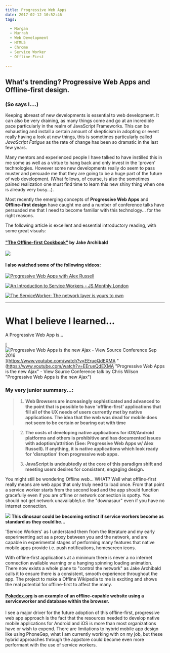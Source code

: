 ```yaml
---
title: Progressive Web Apps
date: 2017-02-12 10:52:46
tags:

  - Morgan
  - Murrah
  - Web Development
  - HTML5
  - Chrome
  - Service Worker
  - Offline-First
  
---
```


## What's trending? Progressive Web Apps and Offline-first design. 

### (So says I....)

Keeping abreast of new developments is essential to web development. It can also be very draining, as many things come and go at an incredible pace particularly in the realm of JavaScript Frameworks. This can be exhausting and install a certain amount of skepticism in adopting or event really having a look at new things, this is sometimes particularly called *JavaScript Fatigue* as the rate of change has been so dramatic in the last few years. 

Many mentors and experienced people I have talked to have instilled this in me some as well as a virtue to hang back and only invest in the 'proven' technologies. However some new developments really do seem to pass muster and persuade me that they are going to be a huge part of the future of web development. (What follows, of course, is also the sometimes pained realization one must find time to learn this new shiny thing when one is already very busy...).

 Most recently the emerging concepts of **Progressive Web Apps** and **Offline-first design** have caught me and a number of conference talks have persuaded me that I need to become familiar with this technology... for the right reasons.

The following article is excellent and essential introductory reading, with some great visuals:

#### ["The Offline-first Cookbook"](https://developers.google.com/web/fundamentals/instant-and-offline/offline-cookbook/) by Jake Archibald

![](https://developers.google.com/web/fundamentals/instant-and-offline/offline-cookbook/images/cm-on-install-dep.png)



#### I also watched some of the following videos:


<!-- * **Progressive Web Apps with Alex Russell** -->

[![Progressive Web Apps with Alex Russell](https://i.imgur.com/Rzj5u9N.png)](https://www.youtube.com/watch?v=x7cfLDFVyHo "Progressive Web Apps with Alex Russell")

<!-- * **An Introduction to Service Workers - JS Monthly London** -->

[![An Introduction to Service Workers - JS Monthly London](https://i.imgur.com/khlcTF8.png)](https://www.youtube.com/watch?v=EnaKD_EHG14 "An Introduction to Service Workers - JS Monthly London")

<!-- * **The ServiceWorker: The network layer is yours to own** -->

[![The ServiceWorker: The network layer is yours to own](https://i.imgur.com/6F6wduj.png)](https://www.youtube.com/watch?v=4uQMl7mFB6g&t=217s "The ServiceWorker: The network layer is yours to own")


---

# What I believe I learned...


A Progressive Web App is...

[![Progressive Web Apps is the new Ajax - View Source Conference Sep 2016](https://i.imgur.com/Kz3EP6x.png)](https://www.youtube.com/watch?v=EErueQdEXMA " (https://www.youtube.com/watch?v=EErueQdEXMA "Progressive Web Apps is the new Ajax" - View Source Conference talk by Chris Wilson "Progressive Web Apps is the new Ajax")


### **My very junior summary...**:

> 1. **Web Browsers are increasingly sophisticated and advanced to the point that is possible to have 'offline-first' applications that fill all of the UX needs of users currently met by native applications. The idea that the web was dead for mobile does not seem to be certain or bearing out with time**

> 2. **The costs of developing native applications for iOS/Android platforms and others is prohibitive and has documented issues with adoption/attrition (See: Progressive Web Apps w/ Alex Russell). If anything, it is native applications which look ready for 'disruption' from progressive web apps.**
> 
> 3. **JavaScript is undoubtedly at the core of this paradigm shift and meeting users desires for consistent, engaging design.**

You might still be wondering Offline web... WHAT? Well what offline-first really means are web apps that only truly need to load once. From that point a service worker starts from the second load and the app should function gracefully even if you are offline or network connection is spotty. You should not get network unavailable/i.e. the "downasaur" even if you have no internet connection.

![](https://qph.ec.quoracdn.net/main-qimg-2726194a5aea31c692cc6ccb06457469)
**This dinosaur could be becoming extinct if service workers become as standard as they could be...**

'Service Workers' as I understand them from the literature and my early experimenting act as a proxy between you and the network, and are capable in experimental stages of performing many features that native mobile apps provide i.e. push notifications, homescreen icons.

With offline-first applications at a minimum there is never a no internet connection available warning or a hanging spinning loading animation. There now exists a whole plane to "control the network" as Jake Archibald calls it to ensure there is a consistent, smooth experience throughout the app. The project to make a Offline Wikipedia to me is exciting and shows the real potential for offline-first to affect the many.

#### [Pokedex.org](pokedex.org) is an example of an offline-capable website using a serviceworker and database within the browser.

I see a major driver for the future adoption of this offline-first, progressive web app approach is the fact that the resources needed to develop native mobile applications for Android and iOS is more than most organizations have or wish to expend. There are limitations to hybrid mobile app design like using PhoneGap, what I am currently working with on my job, but these hybrid approaches through the appstore could become even more performant with the use of service workers.
